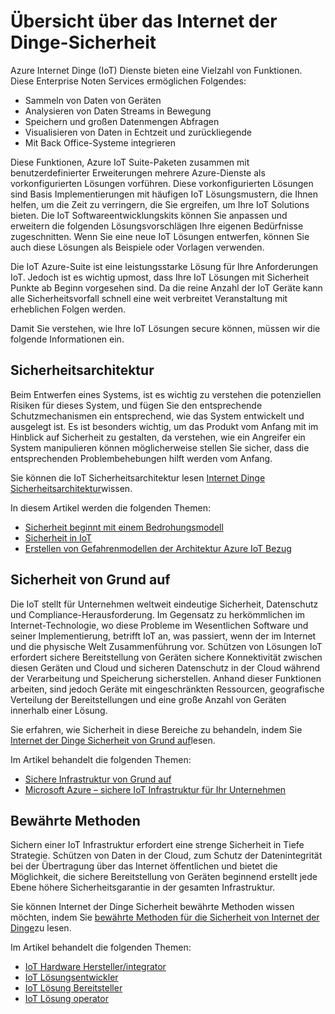 <properties
   pageTitle="Übersicht über das Internet der Dinge-Sicherheit | Microsoft Azure"
   description=" Azure Internet Dinge (IoT) Dienste bieten eine Vielzahl von Funktionen. In diesem Artikel soll Ihnen zu verstehen, wie Ihre IoT Lösungen in Azure secure. "
   services="security"
   documentationCenter="na"
   authors="TomShinder"
   manager="MBaldwin"
   editor="TomSh"/>

<tags
   ms.service="security"
   ms.devlang="na"
   ms.topic="article"
   ms.tgt_pltfrm="na"
   ms.workload="na"
   ms.date="08/09/2016"
   ms.author="terrylan"/>

# <a name="internet-of-things-security-overview"></a>Übersicht über das Internet der Dinge-Sicherheit

Azure Internet Dinge (IoT) Dienste bieten eine Vielzahl von Funktionen. Diese Enterprise Noten Services ermöglichen Folgendes:

- Sammeln von Daten von Geräten
- Analysieren von Daten Streams in Bewegung
- Speichern und großen Datenmengen Abfragen
- Visualisieren von Daten in Echtzeit und zurückliegende
- Mit Back Office-Systeme integrieren

Diese Funktionen, Azure IoT Suite-Paketen zusammen mit benutzerdefinierter Erweiterungen mehrere Azure-Dienste als vorkonfigurierten Lösungen vorführen. Diese vorkonfigurierten Lösungen sind Basis Implementierungen mit häufigen IoT Lösungsmustern, die Ihnen helfen, um die Zeit zu verringern, die Sie ergreifen, um Ihre IoT Solutions bieten. Die IoT Softwareentwicklungskits können Sie anpassen und erweitern die folgenden Lösungsvorschlägen Ihre eigenen Bedürfnisse zugeschnitten. Wenn Sie eine neue IoT Lösungen entwerfen, können Sie auch diese Lösungen als Beispiele oder Vorlagen verwenden.

Die IoT Azure-Suite ist eine leistungsstarke Lösung für Ihre Anforderungen IoT. Jedoch ist es wichtig upmost, dass Ihre IoT Lösungen mit Sicherheit Punkte ab Beginn vorgesehen sind. Da die reine Anzahl der IoT Geräte kann alle Sicherheitsvorfall schnell eine weit verbreitet Veranstaltung mit erheblichen Folgen werden.

Damit Sie verstehen, wie Ihre IoT Lösungen secure können, müssen wir die folgende Informationen ein.

## <a name="security-architecture"></a>Sicherheitsarchitektur

Beim Entwerfen eines Systems, ist es wichtig zu verstehen die potenziellen Risiken für dieses System, und fügen Sie den entsprechende Schutzmechanismen ein entsprechend, wie das System entwickelt und ausgelegt ist. Es ist besonders wichtig, um das Produkt vom Anfang mit im Hinblick auf Sicherheit zu gestalten, da verstehen, wie ein Angreifer ein System manipulieren können möglicherweise stellen Sie sicher, dass die entsprechenden Problembehebungen hilft werden vom Anfang.

Sie können die IoT Sicherheitsarchitektur lesen [Internet Dinge Sicherheitsarchitektur](../iot-suite/iot-security-architecture.md)wissen.

In diesem Artikel werden die folgenden Themen:

- [Sicherheit beginnt mit einem Bedrohungsmodell](../iot-suite/iot-security-architecture.md#security-starts-with-a-threat-model)
- [Sicherheit in IoT](../iot-suite/iot-security-architecture.md#security-in-iot)
- [Erstellen von Gefahrenmodellen der Architektur Azure IoT Bezug](../iot-suite/iot-security-architecture.md#threat-modeling-the-azure-iot-reference-architecture)

## <a name="security-from-the-ground-up"></a>Sicherheit von Grund auf

Die IoT stellt für Unternehmen weltweit eindeutige Sicherheit, Datenschutz und Compliance-Herausforderung. Im Gegensatz zu herkömmlichen im Internet-Technologie, wo diese Probleme im Wesentlichen Software und seiner Implementierung, betrifft IoT an, was passiert, wenn der im Internet und die physische Welt Zusammenführung vor. Schützen von Lösungen IoT erfordert sichere Bereitstellung von Geräten sichere Konnektivität zwischen diesen Geräten und Cloud und sicheren Datenschutz in der Cloud während der Verarbeitung und Speicherung sicherstellen. Anhand dieser Funktionen arbeiten, sind jedoch Geräte mit eingeschränkten Ressourcen, geografische Verteilung der Bereitstellungen und eine große Anzahl von Geräten innerhalb einer Lösung.

Sie erfahren, wie Sicherheit in diese Bereiche zu behandeln, indem Sie [Internet der Dinge Sicherheit von Grund auf](../iot-suite/securing-iot-ground-up.md)lesen.

Im Artikel behandelt die folgenden Themen:

- [Sichere Infrastruktur von Grund auf](../iot-suite/securing-iot-ground-up.md#secure-infrastructure-from-the-ground-up)
- [Microsoft Azure – sichere IoT Infrastruktur für Ihr Unternehmen](../iot-suite/securing-iot-ground-up.md#microsoft-azure---secure-iot-infrastructure-for-your-business)

## <a name="best-practices"></a>Bewährte Methoden

Sichern einer IoT Infrastruktur erfordert eine strenge Sicherheit in Tiefe Strategie. Schützen von Daten in der Cloud, zum Schutz der Datenintegrität bei der Übertragung über das Internet öffentlichen und bietet die Möglichkeit, die sichere Bereitstellung von Geräten beginnend erstellt jede Ebene höhere Sicherheitsgarantie in der gesamten Infrastruktur.

Sie können Internet der Dinge Sicherheit bewährte Methoden wissen möchten, indem Sie [bewährte Methoden für die Sicherheit von Internet der Dinge](../iot-suite/iot-security-best-practices.md)zu lesen.

Im Artikel behandelt die folgenden Themen:

- [IoT Hardware Hersteller/integrator](../iot-suite/iot-security-best-practices.md#iot-hardware-manufacturerintegrator)
- [IoT Lösungsentwickler](../iot-suite/iot-security-best-practices.md#iot-solution-developer)
- [IoT Lösung Bereitsteller](../iot-suite/iot-security-best-practices.md#iot-solution-deployer)
- [IoT Lösung operator](../iot-suite/iot-security-best-practices.md#iot-solution-operator)

